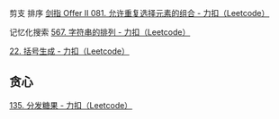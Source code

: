 剪支 排序
[剑指 Offer II 081. 允许重复选择元素的组合 - 力扣（Leetcode）](https://leetcode.cn/problems/Ygoe9J/)

记忆化搜索
[567. 字符串的排列 - 力扣（Leetcode）](https://leetcode.cn/problems/permutation-in-string/submissions/114686522/)   

[22. 括号生成 - 力扣（Leetcode）](https://leetcode.cn/problems/generate-parentheses/submissions/387245292/)

## 贪心
[135. 分发糖果 - 力扣（Leetcode）](https://leetcode.cn/problems/candy/description/)